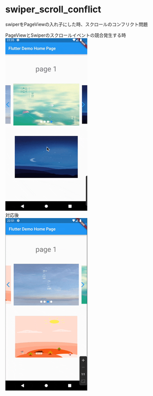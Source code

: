 # swiper_scroll_conflict
swiperをPageViewの入れ子にした時、スクロールのコンフリクト問題
   
PageViewとSwiperのスクロールイベントの競合発生する時  
![swiper_scroll_conflict](https://github.com/paigupai/swiper_scroll_conflict/blob/main/res/swiper_scroll_conflict.gif)  
対応後  
![swiper_riverpod_fix](https://github.com/paigupai/swiper_scroll_conflict/blob/main/res/swiper_riverpod_fix.gif)  